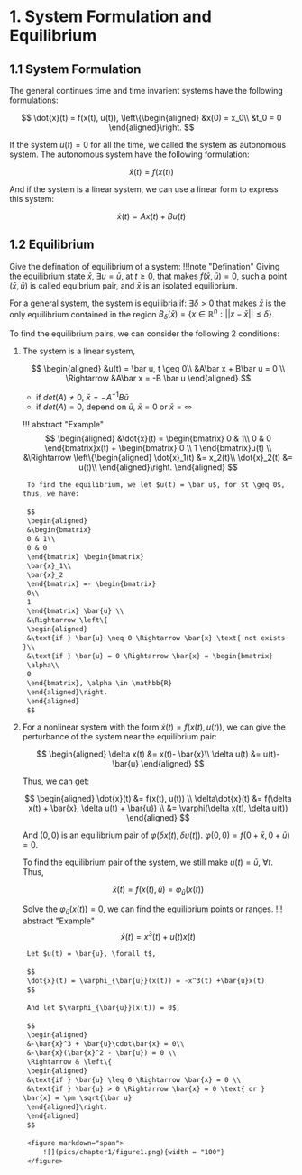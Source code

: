 # 1. System Formulation and Equilibrium 
## 1.1 System Formulation
The general continues time and time invarient systems have the following formulations:

$$
\dot{x}(t) = f(x(t), u(t)),
\left\{\begin{aligned}
&x(0) = x_0\\
&t_0 = 0
\end{aligned}\right.
$$

If the system $u(t) = 0$ for all the time, we called the system as autonomous system. The autonomous system have the following formulation:

$$
\dot{x}(t) = f(x(t))
$$

And if the system is a linear system, we can use a linear form to express this system:

$$
\dot{x}(t) = Ax(t) + Bu(t)
$$

## 1.2 Equilibrium
Give the defination of equilibrium of a system:
!!!note "Defination"
    Giving the equilibrium state $\bar x$, $\exists u = \bar u$, at $t \geq 0$, that makes $f(\bar x, \bar u) = 0$, such a point $(\bar x, \bar u)$ is called equibrium pair, and $\bar x$ is an isolated equilibrium.

For a general system, the system is equilibria if: $\exists \delta > 0$ that makes $\bar x$ is the only equilibrium contained in the region $B_\delta(\bar{x}) = \{x\in \mathbb{R}^n:||x-\bar{x}||\leq \delta\}$.

To find the equilibrium pairs, we can consider the following 2 conditions:

1. The system is a linear system,

    $$
    \begin{aligned}
    &u(t) = \bar u, t \geq 0\\
    &A\bar x + B\bar u = 0 \\
    \Rightarrow &A\bar x = -B \bar u
    \end{aligned}
    $$

    * if $det(A) \neq 0$, $\bar x = -A^{-1}B\bar u$
    * if $det(A) = 0$, depend on $\bar u$, $\bar x = 0$ or $\bar x = \infty$
  
    !!! abstract "Example"
        $$
        \begin{aligned}
        &\dot{x}(t) = \begin{bmatrix}
        0 & 1\\
        0 & 0
        \end{bmatrix}x(t) + \begin{bmatrix}
        0 \\ 1
        \end{bmatrix}u(t) \\
        &\Rightarrow \left\{\begin{aligned}
        \dot{x}_1(t) &= x_2(t)\\
        \dot{x}_2(t) &= u(t)\\
        \end{aligned}\right.
        \end{aligned}
        $$

        To find the equilibrium, we let $u(t) = \bar u$, for $t \geq 0$, thus, we have:

        $$
        \begin{aligned}
        &\begin{bmatrix}
        0 & 1\\
        0 & 0
        \end{bmatrix} \begin{bmatrix}
        \bar{x}_1\\
        \bar{x}_2
        \end{bmatrix} =- \begin{bmatrix}
        0\\
        1
        \end{bmatrix} \bar{u} \\
        &\Rightarrow \left\{
        \begin{aligned}
        &\text{if } \bar{u} \neq 0 \Rightarrow \bar{x} \text{ not exists }\\
        &\text{if } \bar{u} = 0 \Rightarrow \bar{x} = \begin{bmatrix}
        \alpha\\
        0
        \end{bmatrix}, \alpha \in \mathbb{R}
        \end{aligned}\right.
        \end{aligned}
        $$

2. For a nonlinear system with the form $\dot{x}(t) = f(x(t), u(t))$, we can give the perturbance of the system near the equilibrium pair:

    $$
    \begin{aligned}
    \delta x(t) &= x(t)- \bar{x}\\
    \delta u(t) &= u(t)- \bar{u}
    \end{aligned}
    $$

    Thus, we can get:

    $$
    \begin{aligned}
    \dot{x}(t) &= f(x(t), u(t)) \\
    \delta\dot{x}(t) &= f(\delta x(t) + \bar{x}, \delta u(t) + \bar{u}) \\
    &= \varphi(\delta x(t), \delta u(t))
    \end{aligned}
    $$

    And $(0,0)$ is an equilibrium pair of $\varphi(\delta x(t), \delta u(t))$. $\varphi(0,0) = f(0+\bar{x}, 0+\bar{u}) = 0$.

    To find the equilibrium pair of the system, we still make $u(t) = \bar u$, $\forall t$. Thus, 

    $$
    \dot{x}(t) = f(x(t), \bar{u}) = \varphi_{\bar{u}}(x(t))
    $$

    Solve the $\varphi_{\bar{u}}(x(t)) = 0$, we can find the equilibrium points or ranges.
    !!! abstract "Example"
        $$
        \dot{x}(t) = x^3(t) + u(t)x(t)
        $$

        Let $u(t) = \bar{u}, \forall t$, 

        $$
        \dot{x}(t) = \varphi_{\bar{u}}(x(t)) = -x^3(t) +\bar{u}x(t)
        $$

        And let $\varphi_{\bar{u}}(x(t)) = 0$, 
        
        $$
        \begin{aligned}
        &-\bar{x}^3 + \bar{u}\cdot\bar{x} = 0\\
        &-\bar{x}(\bar{x}^2 - \bar{u}) = 0 \\
        \Rightarrow & \left\{
        \begin{aligned}
        &\text{if } \bar{u} \leq 0 \Rightarrow \bar{x} = 0 \\
        &\text{if } \bar{u} > 0 \Rightarrow \bar{x} = 0 \text{ or } \bar{x} = \pm \sqrt{\bar u} 
        \end{aligned}\right.
        \end{aligned}
        $$

        <figure markdown="span">
            ![](pics/chapter1/figure1.png){width = "100"}
        </figure>

        